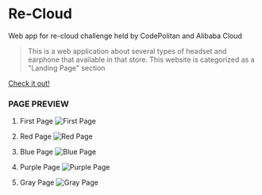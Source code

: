 # Re-Cloud
Web app for re-cloud challenge held by CodePolitan and Alibaba Cloud

> This is a web application about several types of headset and earphone that available in that store. This website is categorized as a "Landing Page" section

[Check it out!](http://47.254.199.224:81/) 

### PAGE PREVIEW

1. First Page
![First Page](https://user-images.githubusercontent.com/37969344/109408886-52840e80-79c0-11eb-9053-c6b7b8716644.png)

2. Red Page
![Red Page](https://user-images.githubusercontent.com/37969344/109408898-6d568300-79c0-11eb-8f6d-a85bb6014fde.png)

3. Blue Page
![Blue Page](https://user-images.githubusercontent.com/37969344/109408902-7e9f8f80-79c0-11eb-91c7-11a725c2750d.png)

4. Purple Page
![Purple Page](https://user-images.githubusercontent.com/37969344/109408906-8cedab80-79c0-11eb-9a45-bf2aa1f35692.png)

5. Gray Page
![Gray Page](https://user-images.githubusercontent.com/37969344/109408913-a1ca3f00-79c0-11eb-930d-485e7d45f93e.png)

